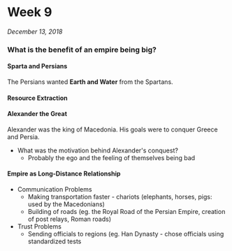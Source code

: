 # Week 9

*December 13, 2018*

### What is the benefit of an empire being big?

#### Sparta and Persians

The Persians wanted **Earth and Water** from the Spartans.

#### Resource Extraction

#### Alexander the Great

Alexander was the king of Macedonia. His goals were to conquer Greece and Persia. 

- What was the motivation behind Alexander's conquest?
  - Probably the ego and the feeling of themselves being bad

#### Empire as Long-Distance Relationship

- Communication Problems
  - Making transportation faster - chariots (elephants, horses, pigs: used by the Macedonians)
  - Building of roads (eg. the Royal Road of the Persian Empire, creation of post relays, Roman roads)
- Trust Problems
  - Sending officials to regions (eg. Han Dynasty - chose officials using standardized tests